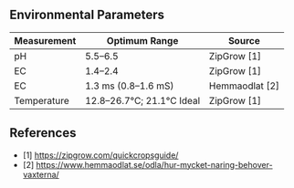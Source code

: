 ## Environmental Parameters

Measurement | Optimum Range | Source
--- | --- | ---
pH | 5.5–6.5 | ZipGrow [1]
EC | 1.4–2.4 | ZipGrow [1]
EC | 1.3 ms (0.8–1.6 mS) | Hemmaodlat [2]
Temperature | 12.8–26.7°C; 21.1°C Ideal | ZipGrow [1]


## References

* [1] https://zipgrow.com/quickcropsguide/
* [2] https://www.hemmaodlat.se/odla/hur-mycket-naring-behover-vaxterna/
